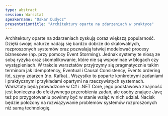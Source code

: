 ```yaml
---
type: abstract
session: Warsztat
speakername: "Oskar Dudycz"
presentationtitle: "Architektury oparte na zdarzeniach w praktyce"
---
```

Architektury oparte na zdarzeniach zyskują coraz większą popularność. Dzięki swojej naturze nadają się bardzo dobrze do skalowalnych, rozproszonych systemów oraz pozwalają łatwiej modelować procesy biznesowe (np. przy pomocy Event Storming). Jednak systemy te niosą ze sobą ryzyka oraz skomplikowanie, które nie są wspominae w blogach czy wystąpieniach. W trakcie warsztatów przyjrzymy się pragmatycznie takim terminom jak Idempotency, Eventual i Causal Consistency, Events ordering itd, szyny zdarzeń (np. Kafka).. Wszystko to poparte konkretnymi zadaniami i praktycznymi przykładami opartymi na rzeczywistych systemach. Warsztaty będą prowadzone w C# i .NET Core, jego podstawowa znajmość jest konieczna do efektywnego przerobienia zadań, ale osoby znające Javę też po przygotowaniu powinny być w stanie wziąć w nich udział. Nacisk będzie położony na rozwiązywanie problemów systemów rozproszonych niż samą technologię.